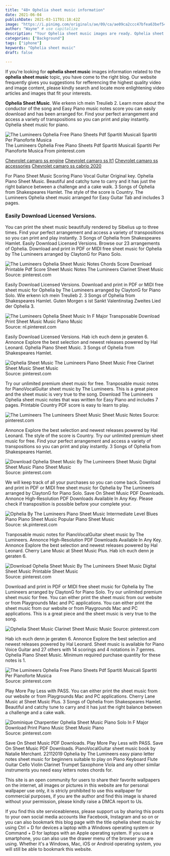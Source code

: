 ```yaml
---
title: "48+ Ophelia sheet music information"
date: 2021-06-04
publishDate: 2021-03-11T01:18:42Z
image: "https://i.pinimg.com/originals/ae/09/ca/ae09ca2ccc47bfea63bef54e512a82a8.gif"
author: "Wayne" # use capitalize
description: "Your Ophelia sheet music images are ready. Ophelia sheet music are a topic that is being searched for and liked by netizens now. You can Download the Ophelia sheet music files here. Get all royalty-free images."
categories: ["Background"]
tags: ["iphone"]
keywords: "Ophelia sheet music"
draft: false

---
```


If you're looking for **ophelia sheet music** images information related to the **ophelia sheet music** topic, you have come to the right  blog.  Our website frequently  gives you  suggestions  for refferencing  the highest  quality video and image  content, please kindly search and locate more enlightening video articles and images  that fit your interests.

**Ophelia Sheet Music**. Wie erkenn ich mein Treulieb 2. Learn more about the conductor of the song and Easy Piano music notes score you can easily download and has been arranged for. Find your perfect arrangement and access a variety of transpositions so you can print and play instantly. Ophelia sheet music for piano.

![The Lumineers Ophelia Free Piano Sheets Pdf Spartiti Musicali Spartiti Per Pianoforte Musica](https://i.pinimg.com/originals/04/7e/64/047e64fa924a9cfa76cd7da210667d73.png "The Lumineers Ophelia Free Piano Sheets Pdf Spartiti Musicali Spartiti Per Pianoforte Musica")
The Lumineers Ophelia Free Piano Sheets Pdf Spartiti Musicali Spartiti Per Pianoforte Musica From pinterest.com

[Chevrolet camaro ss engine](/chevrolet-camaro-ss-engine/)
[Chevrolet camaro ss lt1](/chevrolet-camaro-ss-lt1/)
[Chevrolet camaro ss accessories](/chevrolet-camaro-ss-accessories/)
[Chevrolet camaro ss cabrio 2020](/chevrolet-camaro-ss-cabrio-2020/)

For Piano Sheet Music Scoring Piano Vocal Guitar Original key. Ophelia Piano Sheet Music. Beautiful and catchy tune to carry and it has just the right balance between a challenge and a cake walk. 3 Songs of Ophelia from Shakespeares Hamlet. The style of the score is Country. The Lumineers Ophelia sheet music arranged for Easy Guitar Tab and includes 3 pages.

### Easily Download Licensed Versions.

You can print the sheet music beautifully rendered by Sibelius up to three times. Find your perfect arrangement and access a variety of transpositions so you can print and play instantly. 3 Songs of Ophelia from Shakespeares Hamlet. Easily Download Licensed Versions. Browse our 23 arrangements of Ophelia. Download and print in PDF or MIDI free sheet music for Ophelia by The Lumineers arranged by ClaytonG for Piano Solo.


![The Lumineers Ophelia Sheet Music Notes Chords Score Download Printable Pdf Score Sheet Music Notes The Lumineers Clarinet Sheet Music](https://i.pinimg.com/originals/f9/d3/b8/f9d3b839fcc51e4f0652110a749ab9d5.png "The Lumineers Ophelia Sheet Music Notes Chords Score Download Printable Pdf Score Sheet Music Notes The Lumineers Clarinet Sheet Music")
Source: pinterest.com

Easily Download Licensed Versions. Download and print in PDF or MIDI free sheet music for Ophelia by The Lumineers arranged by ClaytonG for Piano Solo. Wie erkenn ich mein Treulieb 2. 3 Songs of Ophelia from Shakespeares Hamlet. Guten Morgen s ist Sankt Valentinstag Zweites Lied der Ophelia 3.

![The Lumineers Ophelia Sheet Music In F Major Transposable Download Print Sheet Music Music Piano Music](https://i.pinimg.com/originals/0c/5b/5b/0c5b5b171374bd83d44562b470c9c2df.gif "The Lumineers Ophelia Sheet Music In F Major Transposable Download Print Sheet Music Music Piano Music")
Source: nl.pinterest.com

Easily Download Licensed Versions. Hab ich euch denn je geraten 6. Annonce Explore the best selection and newest releases powered by Hal Leonard. Ophelia Piano Sheet Music. 3 Songs of Ophelia from Shakespeares Hamlet.

![Ophelia Sheet Music The Lumineers Piano Sheet Music Free Clarinet Sheet Music Sheet Music](https://i.pinimg.com/originals/da/5b/1c/da5b1c6fefa173f0c1e15c771dd29a4b.png "Ophelia Sheet Music The Lumineers Piano Sheet Music Free Clarinet Sheet Music Sheet Music")
Source: pinterest.com

Try our unlimited premium sheet music for free. Tranposable music notes for PianoVocalGuitar sheet music by The Lumineers. This is a great piece and the sheet music is very true to the song. Download The Lumineers Ophelia sheet music notes that was written for Easy Piano and includes 7 pages. Printable Country PDF score is easy to learn to play.

![The Lumineers The Lumineers Sheet Music Sheet Music Notes](https://i.pinimg.com/originals/f6/f9/fc/f6f9fc38e83fe740886ea12b41f02b0a.png "The Lumineers The Lumineers Sheet Music Sheet Music Notes")
Source: pinterest.com

Annonce Explore the best selection and newest releases powered by Hal Leonard. The style of the score is Country. Try our unlimited premium sheet music for free. Find your perfect arrangement and access a variety of transpositions so you can print and play instantly. 3 Songs of Ophelia from Shakespeares Hamlet.

![Download Ophelia Sheet Music By The Lumineers Sheet Music Digital Sheet Music Piano Sheet Music](https://i.pinimg.com/originals/96/41/49/964149b2366fd8bffb3bda704f887c10.png "Download Ophelia Sheet Music By The Lumineers Sheet Music Digital Sheet Music Piano Sheet Music")
Source: pinterest.com

We will keep track of all your purchases so you can come back. Download and print in PDF or MIDI free sheet music for Ophelia by The Lumineers arranged by ClaytonG for Piano Solo. Save On Sheet Music PDF Downloads. Annonce High-Resolution PDF Downloads Available In Any Key. Please check if transposition is possible before your complete your.

![Ophelia By The Lumineers Piano Sheet Music Intermediate Level Blues Piano Piano Sheet Music Popular Piano Sheet Music](https://i.pinimg.com/originals/d0/f4/0a/d0f40a71b507a8902104b818f3be37a8.jpg "Ophelia By The Lumineers Piano Sheet Music Intermediate Level Blues Piano Piano Sheet Music Popular Piano Sheet Music")
Source: sk.pinterest.com

Tranposable music notes for PianoVocalGuitar sheet music by The Lumineers. Annonce High-Resolution PDF Downloads Available In Any Key. Annonce Explore the best selection and newest releases powered by Hal Leonard. Cherry Lane Music at Sheet Music Plus. Hab ich euch denn je geraten 6.

![Download Ophelia Sheet Music By The Lumineers Sheet Music Digital Sheet Music Printable Sheet Music](https://i.pinimg.com/originals/61/34/5a/61345a9e4e4c11e985d7f5d991566278.png "Download Ophelia Sheet Music By The Lumineers Sheet Music Digital Sheet Music Printable Sheet Music")
Source: pinterest.com

Download and print in PDF or MIDI free sheet music for Ophelia by The Lumineers arranged by ClaytonG for Piano Solo. Try our unlimited premium sheet music for free. You can either print the sheet music from our website or from Playgrounds Mac and PC applications. You can either print the sheet music from our website or from Playgrounds Mac and PC applications. This is a great piece and the sheet music is very true to the song.

![Ophelia Sheet Music Clarinet Sheet Music Music](https://i.pinimg.com/originals/00/83/07/008307dd8a3af8231abf37505cfb07c4.png "Ophelia Sheet Music Clarinet Sheet Music Music")
Source: pinterest.com

Hab ich euch denn je geraten 6. Annonce Explore the best selection and newest releases powered by Hal Leonard. Sheet music is available for Piano Voice Guitar and 27 others with 14 scorings and 4 notations in 7 genres. Ophelia Piano Sheet Music. Minimum required purchase quantity for these notes is 1.

![The Lumineers Ophelia Free Piano Sheets Pdf Spartiti Musicali Spartiti Per Pianoforte Musica](https://i.pinimg.com/originals/04/7e/64/047e64fa924a9cfa76cd7da210667d73.png "The Lumineers Ophelia Free Piano Sheets Pdf Spartiti Musicali Spartiti Per Pianoforte Musica")
Source: pinterest.com

Play More Pay Less with PASS. You can either print the sheet music from our website or from Playgrounds Mac and PC applications. Cherry Lane Music at Sheet Music Plus. 3 Songs of Ophelia from Shakespeares Hamlet. Beautiful and catchy tune to carry and it has just the right balance between a challenge and a cake walk.

![Dominique Charpentier Ophelia Sheet Music Piano Solo In F Major Download Print Piano Music Sheet Music Piano](https://i.pinimg.com/originals/ae/09/ca/ae09ca2ccc47bfea63bef54e512a82a8.gif "Dominique Charpentier Ophelia Sheet Music Piano Solo In F Major Download Print Piano Music Sheet Music Piano")
Source: pinterest.com

Save On Sheet Music PDF Downloads. Play More Pay Less with PASS. Save On Sheet Music PDF Downloads. PianoVocalGuitar sheet music book by Natalie Merchant. 22112019 Ophelia by The Lumineers easy piano letter notes sheet music for beginners suitable to play on Piano Keyboard Flute Guitar Cello Violin Clarinet Trumpet Saxophone Viola and any other similar instruments you need easy letters notes chords for.

This site is an open community for users to share their favorite wallpapers on the internet, all images or pictures in this website are for personal wallpaper use only, it is stricly prohibited to use this wallpaper for commercial purposes, if you are the author and find this image is shared without your permission, please kindly raise a DMCA report to Us.

If you find this site serviceableness, please support us by sharing this posts to your own social media accounts like Facebook, Instagram and so on or you can also bookmark this blog page with the title ophelia sheet music by using Ctrl + D for devices a laptop with a Windows operating system or Command + D for laptops with an Apple operating system. If you use a smartphone, you can also use the drawer menu of the browser you are using. Whether it's a Windows, Mac, iOS or Android operating system, you will still be able to bookmark this website.
